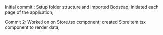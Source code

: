 Initial commit : Setup folder structure and imported Boostrap; initiated each page of the application;

Commit 2: Worked on on Store.tsx component; created StoreItem.tsx component to render data;